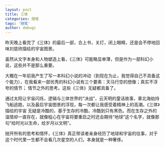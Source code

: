 ```yaml
---
layout: post
title: 三体
categories: 随笔
tags: '随笔'
author: debugi
---
```


昨天晚上看完了《三体》的最后一部，合上书，关灯，闭上眼睛，还是会不停地回味刘慈欣描绘的宇宙图景。

虽然从文字本身和人物塑造上看，《三体》可能略显单薄，但是作为一部科幻小说，这些并不是那么重要。  

大概在一年前我产生了写一本科幻小说的冲动（到现在为止，我觉得自己不具备这个能力），在我看来一部优秀的科幻小说有三个要素：天马行空的想像；真实不浮夸的情节；
情节之外的思考。这些《三体》无疑都具备了。  

通过太阳让宇宙闪烁，逻辑与三体世界的“决战”，云天明的童话故事，章北海劫持飞船逃跑，以及最后宇宙图景的浮现，每一次都让我感受着精神上的高潮。《三体》描绘的宇宙
无疑是冷酷的，基于生存的冷酷，冷酷到只有黑色。而在生存之外的温情却一直存在，就像程心在宇宙将要重启之时还会期待“地球”这个名字，就像那句“给时光以生命，给岁月以文明”。  

抛开所有的思考和情怀，《三体》真正带读者亲身经历了地球和宇宙的往事，对于这个时代里一生都不会看几次星空的人们，本身就是一种奢侈。



